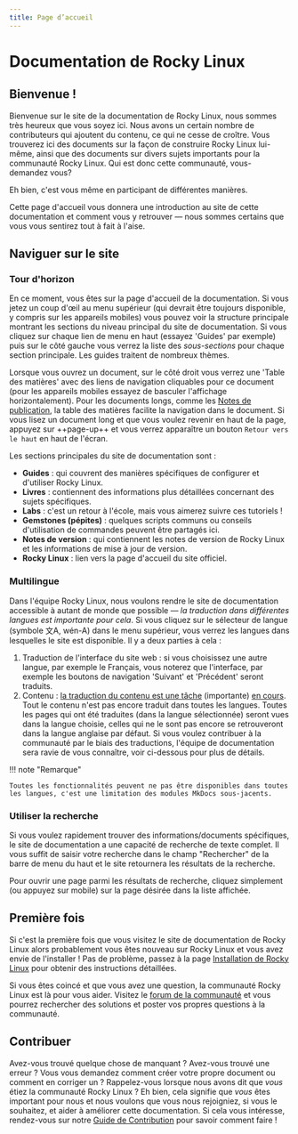 ```yaml
---
title: Page d’accueil
---
```


# Documentation de Rocky Linux

## Bienvenue !

Bienvenue sur le site de la documentation de Rocky Linux, nous sommes très heureux que vous soyez ici. Nous avons un certain nombre de contributeurs qui ajoutent du contenu, ce qui ne cesse de croître. Vous trouverez ici des documents sur la façon de construire Rocky Linux lui-même, ainsi que des documents sur divers sujets importants pour la communauté Rocky Linux. Qui est donc cette communauté, vous-demandez vous?

Eh bien, c'est vous même en participant de différentes manières.

Cette page d'accueil vous donnera une introduction au site de cette documentation et comment vous y retrouver — nous sommes certains que vous vous sentirez tout à fait à l'aise.

## Naviguer sur le site

### Tour d'horizon

En ce moment, vous êtes sur la page d'accueil de la documentation. Si vous jetez un coup d'œil au menu supérieur (qui devrait être toujours disponible, y compris sur les appareils mobiles) vous pouvez voir la structure principale montrant les sections du niveau principal du site de documentation. Si vous cliquez sur chaque lien de menu en haut (essayez 'Guides' par exemple) puis sur le côté gauche vous verrez la liste des *sous-sections* pour chaque section principale. Les guides traitent de nombreux thèmes.

Lorsque vous ouvrez un document, sur le côté droit vous verrez une 'Table des matières' avec des liens de navigation cliquables pour ce document (pour les appareils mobiles essayez de basculer l'affichage horizontalement). Pour les documents longs, comme les [Notes de publication](release_notes/8_8.md), la table des matières facilite la navigation dans le document. Si vous lisez un document long et que vous voulez revenir en haut de la page, appuyez sur ++page-up++ et vous verrez apparaître un bouton `Retour vers le haut` en haut de l'écran.

Les sections principales du site de documentation sont :

* **Guides** : qui couvrent des manières spécifiques de configurer et d'utiliser Rocky Linux.
* **Livres** : contiennent des informations plus détaillées concernant des sujets spécifiques.
* **Labs** : c'est un retour à l'école, mais vous aimerez suivre ces tutoriels !
* **Gemstones (pépites)** : quelques scripts communs ou conseils d'utilisation de commandes peuvent être partagés ici.
* **Notes de version** : qui contiennent les notes de version de Rocky Linux et les informations de mise à jour de version.
* **Rocky Linux** : lien vers la page d'accueil du site officiel.

### Multilingue

Dans l'équipe Rocky Linux, nous voulons rendre le site de documentation accessible à autant de monde que possible —  *la traduction dans différentes langues est importante pour cela*. Si vous cliquez sur le sélecteur de langue (symbole 文A, wén-A) dans le menu supérieur, vous verrez les langues dans lesquelles le site est disponible. Il y a deux parties à cela :

1. Traduction de l'interface du site web : si vous choisissez une autre langue, par exemple le Français, vous noterez que l'interface, par exemple les boutons de navigation 'Suivant' et 'Précédent' seront traduits.
1. Contenu : [la traduction du contenu est une tâche](https://crowdin.com/project/rockydocs/activity-stream) (importante) [en cours](https://crowdin.com/project/rockydocs). Tout le contenu n'est pas encore traduit dans toutes les langues. Toutes les pages qui ont été traduites (dans la langue sélectionnée) seront vues dans la langue choisie, celles qui ne le sont pas encore se retrouveront dans la langue anglaise par défaut. Si vous voulez contribuer à la communauté par le biais des traductions, l'équipe de documentation sera ravie de vous connaître, voir ci-dessous pour plus de détails.

!!! note "Remarque"

    Toutes les fonctionnalités peuvent ne pas être disponibles dans toutes les langues, c'est une limitation des modules MkDocs sous-jacents.

### Utiliser la recherche

Si vous voulez rapidement trouver des informations/documents spécifiques, le site de documentation a une capacité de recherche de texte complet. Il vous suffit de saisir votre recherche dans le champ "Rechercher" de la barre de menu du haut et le site retournera les résultats de la recherche.

Pour ouvrir une page parmi les résultats de recherche, cliquez simplement (ou appuyez sur mobile) sur la page désirée dans la liste affichée.

## Première fois

Si c'est la première fois que vous visitez le site de documentation de Rocky Linux alors probablement vous êtes nouveau sur Rocky Linux et vous avez envie de l'installer ! Pas de problème, passez à la page [Installation de Rocky Linux](guides/installation.md) pour obtenir des instructions détaillées.

Si vous êtes coincé et que vous avez une question, la communauté Rocky Linux est là pour vous aider. Visitez le [forum de la communauté](https://forums.rockylinux.org) et vous pourrez rechercher des solutions et poster vos propres questions à la communauté.

## Contribuer

Avez-vous trouvé quelque chose de manquant ? Avez-vous trouvé une erreur ? Vous vous demandez comment créer votre propre document ou comment en corriger un ? Rappelez-vous lorsque nous avons dit que *vous* étiez la communauté Rocky Linux ? Eh bien, cela signifie que *vous* êtes important pour nous et nous voulons que vous nous rejoigniez, si vous le souhaitez, et aider à améliorer cette documentation. Si cela vous intéresse, rendez-vous sur notre [Guide de Contribution](https://github.com/rocky-linux/documentation/blob/main/README.md) pour savoir comment faire !
